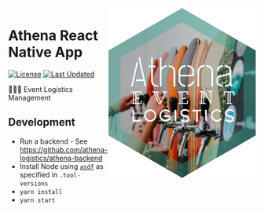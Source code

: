 <img align="right" src="./assets/logo.png" width="300px">

# Athena React Native App

[![License](https://img.shields.io/github/license/athena-logistics/athena-rn.svg)](https://github.com/athena-logistics/athena-rn/blob/master/LICENSE)
[![Last Updated](https://img.shields.io/github/last-commit/athena-logistics/athena-rn.svg)](https://github.com/athena-logistics/athena-rn/commits/master)

:beer::tropical_drink::wine_glass: Event Logistics Management

## Development

* Run a backend - See https://github.com/athena-logistics/athena-backend
* Install Node using [`asdf`](https://asdf-vm.com/) as specified in `.tool-versions`
* `yarn install`
* `yarn start`